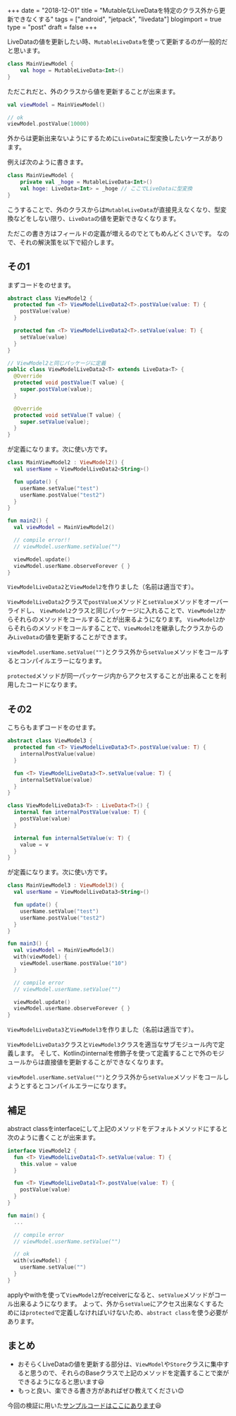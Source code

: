 +++
date = "2018-12-01"
title = "MutableなLiveDataを特定のクラス外から更新できなくする"
tags = ["android", "jetpack", "livedata"]
blogimport = true
type = "post"
draft = false
+++

LiveDataの値を更新したい時、`MutableLiveData`を使って更新するのが一般的だと思います。

```kotlin
class MainViewModel {
    val hoge = MutableLiveData<Int>()
}
```

ただこれだと、外のクラスから値を更新することが出来ます。

```kotlin
val viewModel = MainViewModel()

// ok
viewModel.postValue(10000)
```

外からは更新出来ないようにするために`LiveData`に型変換したいケースがあります。

例えば次のように書きます。

```kotlin
class MainViewModel {
    private val _hoge = MutableLiveData<Int>()
    val hoge: LiveData<Int> = _hoge // ここでLiveDataに型変換
}
```

こうすることで、外のクラスからは`MutableLiveData`が直接見えなくなり、型変換などをしない限り、`LiveData`の値を更新できなくなります。

ただこの書き方はフィールドの定義が増えるのでとてもめんどくさいです。
なので、それの解決策を以下で紹介します。

## その1

まずコードをのせます。

```kotlin
abstract class ViewModel2 {
  protected fun <T> ViewModelLiveData2<T>.postValue(value: T) {
    postValue(value)
  }

  protected fun <T> ViewModelLiveData2<T>.setValue(value: T) {
    setValue(value)
  }
}
```

```java
// ViewModel2と同じパッケージに定義
public class ViewModelLiveData2<T> extends LiveData<T> {
  @Override
  protected void postValue(T value) {
    super.postValue(value);
  }

  @Override
  protected void setValue(T value) {
    super.setValue(value);
  }
}
```

が定義になります。次に使い方です。

```kotlin
class MainViewModel2 : ViewModel2() {
  val userName = ViewModelLiveData2<String>()

  fun update() {
    userName.setValue("test")
    userName.postValue("test2")
  }
}

fun main2() {
  val viewModel = MainViewModel2()

  // compile error!!
  // viewModel.userName.setValue("")

  viewModel.update()
  viewModel.userName.observeForever { }
}
```

`ViewModelLiveData2`と`ViewModel2`を作りました（名前は適当です）。

`ViewModelLiveData2`クラスで`postValue`メソッドと`setValue`メソッドをオーバーライドし、
`ViewModel2`クラスと同じパッケージに入れることで、`ViewModel2`からそれらのメソッドをコールすることが出来るようになります。
`ViewModel2`からそれらのメソッドをコールすることで、`ViewModel2`を継承したクラスからのみ`LiveData`の値を更新することができます。

`viewModel.userName.setValue("")`とクラス外から`setValue`メソッドをコールするとコンパイルエラーになります。

`protected`メソッドが同一パッケージ内からアクセスすることが出来ることを利用したコードになります。

## その2

こちらもまずコードをのせます。

```kotlin
abstract class ViewModel3 {
  protected fun <T> ViewModelLiveData3<T>.postValue(value: T) {
    internalPostValue(value)
  }

  fun <T> ViewModelLiveData3<T>.setValue(value: T) {
    internalSetValue(value)
  }
}
```

```kotlin
class ViewModelLiveData3<T> : LiveData<T>() {
  internal fun internalPostValue(value: T) {
    postValue(value)
  }

  internal fun internalSetValue(v: T) {
    value = v
  }
}
```

が定義になります。次に使い方です。

```kotlin
class MainViewModel3 : ViewModel3() {
  val userName = ViewModelLiveData3<String>()

  fun update() {
    userName.setValue("test")
    userName.postValue("test2")
  }
}

fun main3() {
  val viewModel = MainViewModel3()
  with(viewModel) {
    viewModel.userName.postValue("10")
  }

  // compile error
  // viewModel.userName.setValue("")

  viewModel.update()
  viewModel.userName.observeForever { }
}
```

`ViewModelLiveData3`と`ViewModel3`を作りました（名前は適当です）。

`ViewModelLiveData3`クラスと`ViewModel3`クラスを適当なサブモジュール内で定義します。
そして、Kotlinのinternalを修飾子を使って定義することで外のモジュールからは直接値を更新することができなくなります。

`viewModel.userName.setValue("")`とクラス外から`setValue`メソッドをコールしようとするとコンパイルエラーになります。

## 補足

abstract classをinterfaceにして上記のメソッドをデフォルトメソッドにすると次のように書くことが出来ます。

```kotlin
interface ViewModel2 {
  fun <T> ViewModelLiveData1<T>.setValue(value: T) {
    this.value = value
  }

  fun <T> ViewModelLiveData1<T>.postValue(value: T) {
    postValue(value)
  }
}

fun main() {
  ...

  // compile error
  // viewModel.userName.setValue("")

  // ok
  with(viewModel) {
    userName.setValue("")
  }
}
```

applyやwithを使って`ViewModel2`がreceiverになると、`setValue`メソッドがコール出来るようになります。
よって、外から`setValue`にアクセス出来なくするためには`protected`で定義しなければいけないため、`abstract class`を使う必要があります。

## まとめ

- おそらくLiveDataの値を更新する部分は、`ViewModel`や`Store`クラスに集中すると思うので、それらのBaseクラスで上記のメソッドを定義することで楽ができるようになると思います😃
- もっと良い、楽できる書き方があればぜひ教えてください😊

今回の検証に用いた[サンプルコードはここにあります](https://github.com/satoshun-android-example/LiveDataRemoveUnderScoreExample)😃
